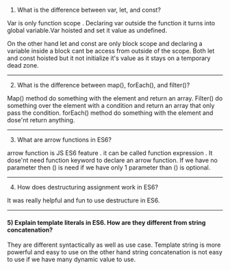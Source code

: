  1) What is the difference between var, let, and const?

Var is only function scope . Declaring var outside the function it turns into global variable.Var hoisted and set it value as undefined.

On the other hand let and const are only block scope and declaring a variable inside a block cant be access from outside of the scope. Both let and const hoisted but it not initialize it's value as it stays on a temporary dead zone.

---

2) What is the difference between map(), forEach(), and filter()?

Map() method do something with the element and return an array.
Filter() do something over the element with a condition and return an array that only pass the condition.
forEach() method do something with the element and dose'nt return anything.

---

 3) What are arrow functions in ES6?

arrow function is JS ES6 feature . it can be called function expression . It dose'nt need function keyword to declare an arrow function. If we have no parameter then () is need if we have only 1 parameter than () is optional.

---

4) How does destructuring assignment work in ES6?

It was really helpful and fun to use destructure in ES6.

---

#### 5) Explain template literals in ES6. How are they different from string concatenation?

They are different syntactically as well as use case. Template string is more powerful and easy to use on the other hand string concatenation is not easy to use if we have many dynamic value to use.
